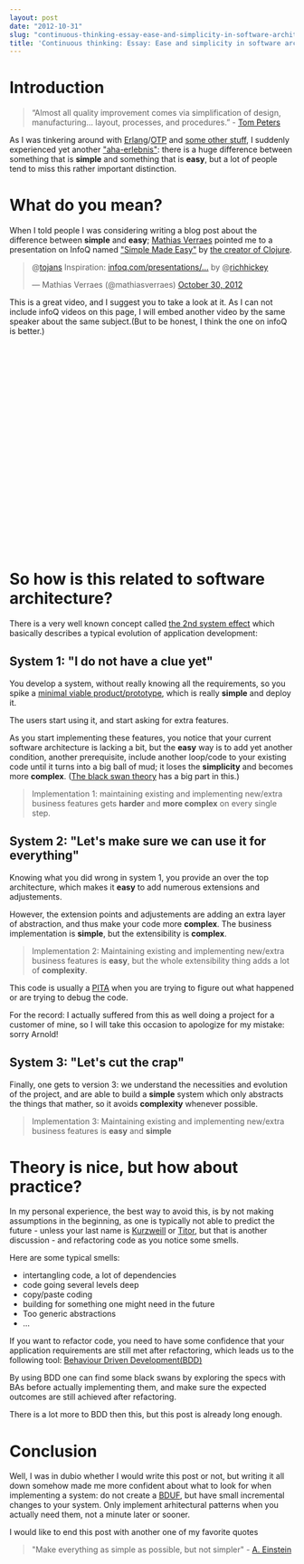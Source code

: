 ```yaml
---
layout: post
date: "2012-10-31"
slug: "continuous-thinking-essay-ease-and-simplicity-in-software-architecture"
title: 'Continuous thinking: Essay: Ease and simplicity in software architecture'
---
```


<h1>Introduction</h1>
<blockquote>
<p>&ldquo;Almost all quality improvement comes via simplification of design, manufacturing... layout, processes, and procedures.&rdquo; - <a href="https://en.wikipedia.org/wiki/Tom_Peters" target="_blank">Tom Peters</a></p>
</blockquote>
<p>As I was tinkering around with <a href="https://www.erlang.org/" target="_blank">Erlang</a>/<a href="https://learnyousomeerlang.com/what-is-otp" target="_blank">OTP</a> and <a href="https://github.com/ToJans/Big" target="_blank">some other stuff</a>, I suddenly experienced yet another <a href="https://en.wikipedia.org/wiki/Aha-Erlebnis" target="_blank">"aha-erlebnis"</a>: there is a huge difference between something that is <strong>simple</strong> and something that is <strong>easy</strong>, but a lot of people tend to miss this rather important distinction.</p>
<p></p>
<h1>What do you mean?</h1>
<p>When I told people I was considering writing a blog post about the difference between <strong>simple</strong> and <strong>easy</strong>; <a href="https://verraes.net/" target="_blank">Mathias Verraes</a> pointed me to a presentation on InfoQ named <a href="https://www.infoq.com/presentations/Simple-Made-Easy" target="_blank">"Simple Made Easy"</a> by <a href="https://twitter.com/richhickey" target="_blank">the creator of Clojure</a>.</p>
<blockquote class="twitter-tweet">
<p>@<a href="https://twitter.com/tojans">tojans</a> Inspiration: <a title="https://www.infoq.com/presentations/Simple-Made-Easy" href="https://t.co/Tiu0NvzJ">infoq.com/presentations/&hellip;</a> by @<a href="https://twitter.com/richhickey">richhickey</a></p>
&mdash; Mathias Verraes (@mathiasverraes) <a href="https://twitter.com/mathiasverraes/status/263200589503164417">October 30, 2012</a></blockquote>
<p>
<script src="//platform.twitter.com/widgets.js"></script>
</p>
<p>This is a great video, and I suggest you to take a look at it.&nbsp;As I can not include infoQ videos on this page, I will embed another video by the same speaker about the same subject.(But to be honest, I think the one on infoQ is better.)</p>
<p>
<object width="640" height="360">
<param name="movie" value="https://www.youtube.com/v/rI8tNMsozo0?version=3&amp;hl=nl_NL" />
<param name="allowFullScreen" value="true" />
<param name="allowscriptaccess" value="always" /><embed type="application/x-shockwave-flash" width="640" height="360" src="https://www.youtube.com/v/rI8tNMsozo0?version=3&amp;hl=nl_NL" allowfullscreen="true" allowscriptaccess="always"></embed>
</object>
</p>
<h1>So how is this related to software architecture?</h1>
<p>There is a very well known concept called <a href="https://en.wikipedia.org/wiki/Second-system_effect" target="_blank">the 2nd system effect</a> which basically describes a typical evolution of application development:</p>
<h2>System 1: "I do not have a clue yet"</h2>
<p>You develop a system, without really knowing all the requirements, so you spike a <a href="https://en.wikipedia.org/wiki/Minimum_viable_product" target="_blank">minimal viable product/prototype</a>, which is really <strong>simple</strong> and deploy it.</p>
<p>The users start using it, and start asking for extra features.</p>
<p>As you start implementing these features, you notice that your current software architecture is lacking a bit, but the <strong>easy</strong> way is to add yet another condition, another prerequisite, include another loop/code to your existing code until it turns into a big ball of mud; it loses the <strong>simplicity</strong> and becomes more <strong>complex</strong>. (<a href="https://en.wikipedia.org/wiki/Black_swan_theory" target="_blank">The black swan theory</a> has a big part in this.)</p>
<blockquote>
<p>Implementation 1: maintaining existing and implementing new/extra business features gets <strong>harder</strong> and <strong>more complex</strong> on every single step.</p>
</blockquote>
<h2>System 2: "Let's make sure we can use it for everything"</h2>
<p>Knowing what you did wrong in system 1, you provide an over the top architecture, which makes it <strong>easy</strong> to add numerous extensions and adjustements.</p>
<p>However, the extension points and adjustements are adding an extra layer of abstraction, and thus make your code more <strong>complex</strong>. The business implementation is <strong>simple</strong>, but the extensibility is <strong>complex</strong>.</p>
<blockquote>
<p>Implementation 2: Maintaining existing and implementing new/extra business features is <strong>easy</strong>, but the whole extensibility thing adds a lot of <strong>complexity</strong>.</p>
</blockquote>
<p>This code is usually a <a href="https://www.urbandictionary.com/define.php?term=PITA" target="_blank">PITA</a> when you are trying to figure out what happened or are trying to debug the code.</p>
<p>For the record: I actually suffered from this as well doing a project for a customer of mine, so I will take this occasion to apologize for my mistake: sorry Arnold!</p>
<h2>System 3: "Let's cut the crap"</h2>
<p>Finally, one gets to version 3: we understand the necessities and evolution of the project, and are able to build a <strong>simple</strong> system which only abstracts the things that mather, so it avoids <strong>complexity</strong> whenever possible.</p>
<blockquote>
<p>Implementation 3: Maintaining existing and implementing new/extra business features is <strong>easy</strong> and <strong>simple</strong></p>
</blockquote>
<h1>Theory is nice, but how about practice?</h1>
<p>In my personal experience, the best way to avoid this, is by not making assumptions in the beginning, as one is typically not able to predict the future - unless your last name is <a href="https://en.wikipedia.org/wiki/Ray_Kurzweil" target="_blank">Kurzweill</a> or <a href="https://en.wikipedia.org/wiki/John_Titor" target="_blank">Titor</a>, but that is another discussion - and refactoring code as you notice some smells.</p>
<p>Here are some typical smells:</p>
<ul>
<li>intertangling code, a lot of dependencies</li>
<li>code going several levels deep</li>
<li>copy/paste coding</li>
<li>building for something one might need in the future</li>
<li>Too generic abstractions</li>
<li>...</li>
</ul>
<p>If you want to refactor code, you need to have some confidence that your application requirements are still met after refactoring, which leads us to the following tool: <a href="https://en.wikipedia.org/wiki/Behavior-driven_development" target="_blank">Behaviour Driven Development(BDD)</a></p>
<p>By using BDD one can find some black swans by exploring the specs with BAs before actually implementing them, and make sure the expected outcomes are still achieved after refactoring.</p>
<p>There is a lot more to BDD then this, but this post is already long enough.</p>
<h1>Conclusion</h1>
<p>Well, I was in dubio whether I would write this post or not, but writing it all down somehow made me more confident about what to look for when implementing a system: do not create a <a href="https://en.wikipedia.org/wiki/Big_Design_Up_Front" target="_blank">BDUF</a>, but have small incremental changes to your system. Only implement arhitectural patterns when you actually need them, not a minute later or sooner.</p>
<p>I would like to end this post with another one of my favorite quotes</p>
<blockquote>
<p>"Make everything as simple as possible, but not simpler" - <a href="https://en.wikipedia.org/wiki/Albert_Einstein" target="_blank">A. Einstein</a></p>
</blockquote>
